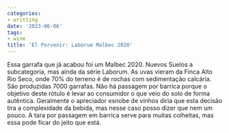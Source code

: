 ```yaml
---
categories:
- writting
date: '2023-06-06'
tags:
- wine
title: 'El Porvenir: Laborum Malbec 2020'
---
```


Essa garrafa que já acabou foi um Malbec 2020. Nuevos Suelos a subcategoria, mas ainda da série Laborum. As uvas vieram da Finca Alto Rio Seco, onde 70% do terreno é de rochas com sedimentação calcária. São produzidas 7000 garrafas. Não há passagem por barrica porque o objetivo deste rótulo é levar ao consumidor o que veio do solo de forma autêntica. Geralmente o apreciador esnobe de vinhos diria que esta decisão tira a complexidade da bebida, mas nesse caso posso dizer que nem um pouco. A tara por passagem em barrica serve para muitas colheitas, mas essa pode ficar do jeito que está.

